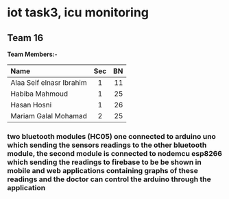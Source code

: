# iot task3, icu monitoring 


## **Team 16**

**Team Members:-**

| Name                     | Sec |  BN |
| :----------------------- | :-: | --: |
| Alaa Seif elnasr Ibrahim |  1  |  11 |
| Habiba Mahmoud           |  1  |  25 |
| Hasan Hosni              |  1  |  26 |
| Mariam Galal Mohamad     |  2  |  25 |


### two bluetooth modules (HC05) one connected to arduino uno which sending the sensors readings to the other bluetooth module, the second module is connected to nodemcu esp8266 which sending the readings to firebase to be be shown in mobile and web applications containing graphs of these readings and the doctor can control the arduino through the application
